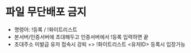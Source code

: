 # 파일 무단배포 금지

- 명령어: !등록 / !화이트리스트
- 본서버/인증서버에 초대해두고 인증서버에서 !등록 입력하면 끝
- 초대주소 미발급 유저 접속시 강퇴 => !화이트리스트 <유저ID>  등록시 입장가능
